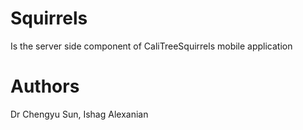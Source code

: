 Squirrels
=========
Is the server side component of CaliTreeSquirrels mobile application

Authors
=======
Dr Chengyu Sun, Ishag Alexanian
